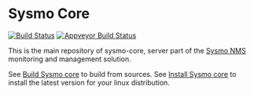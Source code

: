 Sysmo Core
==========
[![Build Status](https://travis-ci.org/sysmo-nms/sysmo-core.svg?branch=master)](https://travis-ci.org/sysmo-nms/sysmo-core)
[![Appveyor Build Status](https://ci.appveyor.com/api/projects/status/github/sysmo-nms/sysmo-core?branch=master&svg=true)](https://ci.appveyor.com/project/ssbx/sysmo-core)

This is the main repository of sysmo-core, server part of the [Sysmo NMS](https://sysmo-nms.github.io) monitoring and management solution.

See [Build Sysmo core](https://github.com/sysmo-nms/sysmo-nms.github.io/wiki/Build-Sysmo-Core) to build from sources.
See [Install Sysmo core](https://github.com/sysmo-nms/sysmo-nms.github.io/wiki/Install-Sysmo-Core) to install the latest version for your linux distribution.

